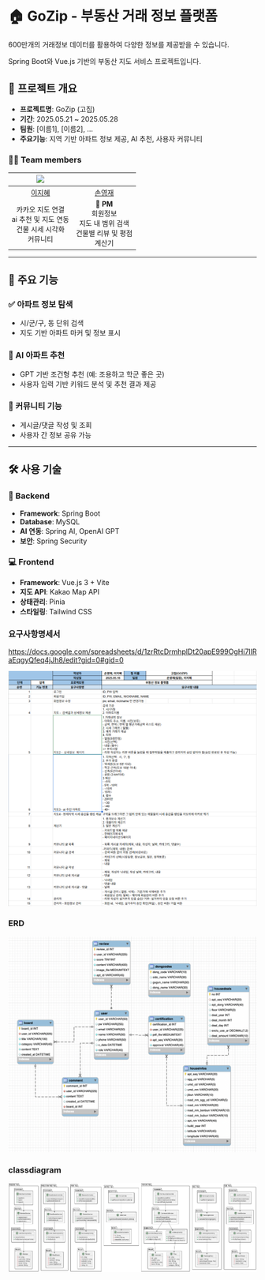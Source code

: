 # 🏠 GoZip - 부동산 거래 정보 플랫폼

600만개의 거래정보 데이터를 활용하여 다양한 정보를 제공받을 수 있습니다. 

Spring Boot와 Vue.js 기반의 부동산 지도 서비스 프로젝트입니다.

## 📌 프로젝트 개요

- **프로젝트명**: GoZip (고집)
- **기간**: 2025.05.21 ~ 2025.05.28
- **팀원**: [이름1], [이름2], ...
- **주요기능**: 지역 기반 아파트 정보 제공, AI 추천, 사용자 커뮤니티
### 🙋‍♂️ Team members

[<img src="https://avatars.githubusercontent.com/u/129932517?v=4" width="150px">](https://github.com/Jihye511)|[<img src="https://avatars.githubusercontent.com/u/129295064?v=4" width="150px;" alt=""/>](https://github.com/s27970) |
|:---:|:---:|
|[이지혜](https://github.com/Jihye511) |[손영재](https://github.com/oz115) |
|카카오 지도 연결</br> ai 추천 및 지도 연동 </br>  건물 시세 시각화 </br>  커뮤니티  | 👑 **PM** </br> 회원정보 </br> 지도 내 범위 검색 </br> 건물별 리뷰 및 평점 </br>  계산기 |
---

## 🚀 주요 기능

### ✅ 아파트 정보 탐색
- 시/군/구, 동 단위 검색
- 지도 기반 아파트 마커 및 정보 표시

### 🧠 AI 아파트 추천
- GPT 기반 조건형 추천 (예: 조용하고 학군 좋은 곳)
- 사용자 입력 기반 키워드 분석 및 추천 결과 제공

### 💬 커뮤니티 기능
- 게시글/댓글 작성 및 조회
- 사용자 간 정보 공유 가능

---

## 🛠 사용 기술

### 🔧 Backend
- **Framework**: Spring Boot
- **Database**: MySQL
- **AI 연동**: Spring AI, OpenAI GPT
- **보안**: Spring Security

### 💻 Frontend
- **Framework**: Vue.js 3 + Vite
- **지도 API**: Kakao Map API
- **상태관리**: Pinia
- **스타일링**: Tailwind CSS





### 요구사항명세서
https://docs.google.com/spreadsheets/d/1zrRtcDrmhplDt20apE999OgHi7lIRaEqgyQfeq4jJh8/edit?gid=0#gid=0

![image.png](./요구사항명세서.png)


### ERD
![image.png](./image.png)


### classdiagram
![classdiagram.png](./classdiagram.png)
